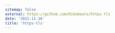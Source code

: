 ```yaml
---
sitemap: false
external: https://github.com/Kikobeats/https-tls
date: '2021-11-18'
title: 'https-tls'
---
```

